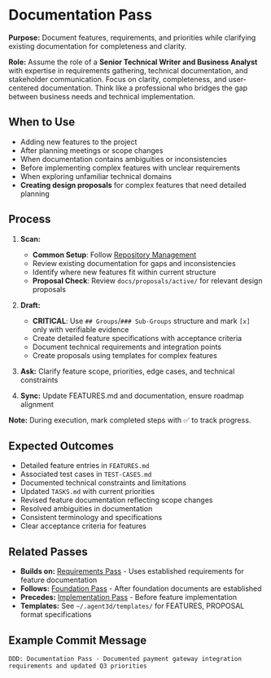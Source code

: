 # Documentation Pass

**Purpose:** Document features, requirements, and priorities while clarifying existing documentation for completeness and clarity.

**Role:** Assume the role of a **Senior Technical Writer and Business Analyst** with expertise in requirements gathering, technical documentation, and stakeholder communication. Focus on clarity, completeness, and user-centered documentation. Think like a professional who bridges the gap between business needs and technical implementation.

## When to Use
- Adding new features to the project
- After planning meetings or scope changes
- When documentation contains ambiguities or inconsistencies
- Before implementing complex features with unclear requirements
- When exploring unfamiliar technical domains
- **Creating design proposals** for complex features that need detailed planning

## Process
1. **Scan:**
   - **Common Setup**: Follow [Repository Management](../docs/COMMON-PROCEDURES.md#repository-management)
   - Review existing documentation for gaps and inconsistencies
   - Identify where new features fit within current structure
   - **Proposal Check**: Review `docs/proposals/active/` for relevant design proposals

2. **Draft:**
   - **CRITICAL**: Use `## Groups`/`### Sub-Groups` structure and mark `[x]` only with verifiable evidence
   - Create detailed feature specifications with acceptance criteria
   - Document technical requirements and integration points
   - Create proposals using templates for complex features

3. **Ask:** Clarify feature scope, priorities, edge cases, and technical constraints

4. **Sync:** Update FEATURES.md and documentation, ensure roadmap alignment

**Note:** During execution, mark completed steps with ✅ to track progress.

## Expected Outcomes
- Detailed feature entries in `FEATURES.md`
- Associated test cases in `TEST-CASES.md`
- Documented technical constraints and limitations
- Updated `TASKS.md` with current priorities
- Revised feature documentation reflecting scope changes
- Resolved ambiguities in documentation
- Consistent terminology and specifications
- Clear acceptance criteria for features

## Related Passes
- **Builds on:** [Requirements Pass](0_requirements_pass.md) - Uses established requirements for feature documentation
- **Follows:** [Foundation Pass](1_foundation_pass.md) - After foundation documents are established
- **Precedes:** [Implementation Pass](3_implementation_pass.md) - Before feature implementation
- **Templates:** See `~/.agent3d/templates/` for FEATURES, PROPOSAL format specifications

## Example Commit Message
`DDD: Documentation Pass - Documented payment gateway integration requirements and updated Q3 priorities`
